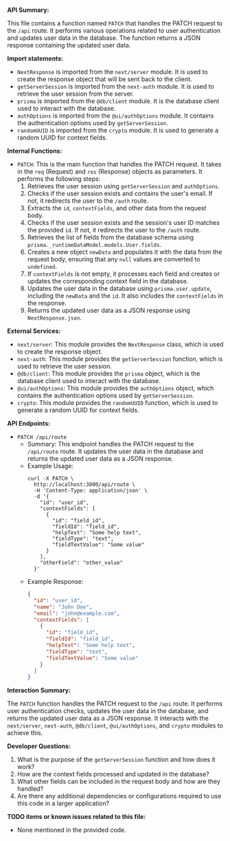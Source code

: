**API Summary:**

This file contains a function named `PATCH` that handles the PATCH request to the `/api` route. It performs various operations related to user authentication and updates user data in the database. The function returns a JSON response containing the updated user data.

**Import statements:**

- `NextResponse` is imported from the `next/server` module. It is used to create the response object that will be sent back to the client.
- `getServerSession` is imported from the `next-auth` module. It is used to retrieve the user session from the server.
- `prisma` is imported from the `@db/client` module. It is the database client used to interact with the database.
- `authOptions` is imported from the `@ui/authOptions` module. It contains the authentication options used by `getServerSession`.
- `randomUUID` is imported from the `crypto` module. It is used to generate a random UUID for context fields.

**Internal Functions:**

- `PATCH`: This is the main function that handles the PATCH request. It takes in the `req` (Request) and `res` (Response) objects as parameters. It performs the following steps:
  1. Retrieves the user session using `getServerSession` and `authOptions`.
  2. Checks if the user session exists and contains the user's email. If not, it redirects the user to the `/auth` route.
  3. Extracts the `id`, `contextFields`, and other data from the request body.
  4. Checks if the user session exists and the session's user ID matches the provided `id`. If not, it redirects the user to the `/auth` route.
  5. Retrieves the list of fields from the database schema using `prisma._runtimeDataModel.models.User.fields`.
  6. Creates a new object `newData` and populates it with the data from the request body, ensuring that any `null` values are converted to `undefined`.
  7. If `contextFields` is not empty, it processes each field and creates or updates the corresponding context field in the database.
  8. Updates the user data in the database using `prisma.user.update`, including the `newData` and the `id`. It also includes the `contextFields` in the response.
  9. Returns the updated user data as a JSON response using `NextResponse.json`.

**External Services:**

- `next/server`: This module provides the `NextResponse` class, which is used to create the response object.
- `next-auth`: This module provides the `getServerSession` function, which is used to retrieve the user session.
- `@db/client`: This module provides the `prisma` object, which is the database client used to interact with the database.
- `@ui/authOptions`: This module provides the `authOptions` object, which contains the authentication options used by `getServerSession`.
- `crypto`: This module provides the `randomUUID` function, which is used to generate a random UUID for context fields.

**API Endpoints:**

- `PATCH /api/route`
  - Summary: This endpoint handles the PATCH request to the `/api/route` route. It updates the user data in the database and returns the updated user data as a JSON response.
  - Example Usage:
    ```
    curl -X PATCH \
      http://localhost:3000/api/route \
      -H 'Content-Type: application/json' \
      -d '{
        "id": "user_id",
        "contextFields": [
          {
            "id": "field_id",
            "fieldId": "field_id",
            "helpText": "Some help text",
            "fieldType": "text",
            "fieldTextValue": "Some value"
          }
        ],
        "otherField": "other_value"
      }'
    ```
  - Example Response:
    ```json
    {
      "id": "user_id",
      "name": "John Doe",
      "email": "john@example.com",
      "contextFields": [
        {
          "id": "field_id",
          "fieldId": "field_id",
          "helpText": "Some help text",
          "fieldType": "text",
          "fieldTextValue": "Some value"
        }
      ]
    }
    ```

**Interaction Summary:**

The `PATCH` function handles the PATCH request to the `/api` route. It performs user authentication checks, updates the user data in the database, and returns the updated user data as a JSON response. It interacts with the `next/server`, `next-auth`, `@db/client`, `@ui/authOptions`, and `crypto` modules to achieve this.

**Developer Questions:**

1. What is the purpose of the `getServerSession` function and how does it work?
2. How are the context fields processed and updated in the database?
3. What other fields can be included in the request body and how are they handled?
4. Are there any additional dependencies or configurations required to use this code in a larger application?

**TODO items or known issues related to this file:**

- None mentioned in the provided code.